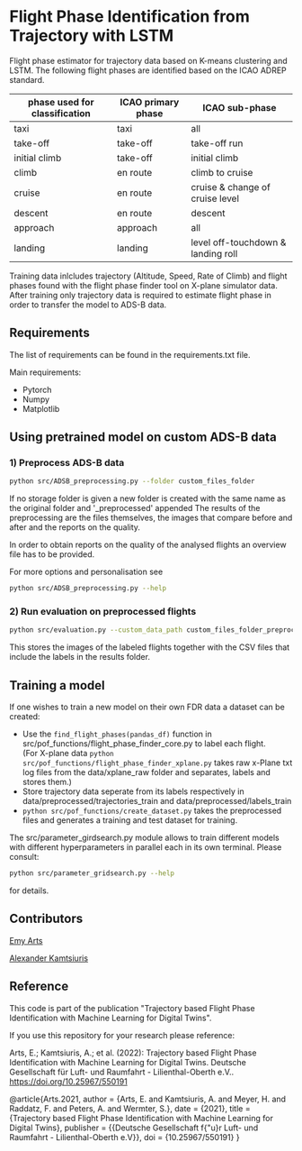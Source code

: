 # Flight Phase Identification from Trajectory with LSTM

Flight phase estimator for trajectory data based on K-means clustering and LSTM.
The following flight phases are identified based on the ICAO ADREP standard.


phase used for classification |ICAO primary phase| ICAO sub-phase |
---|---|---|
taxi | taxi | all
take-off | take-off | take-off run
initial climb | take-off | initial climb
climb | en route | climb to cruise
cruise | en route | cruise & change of cruise level
descent | en route | descent
approach | approach | all
landing | landing | level off-touchdown & landing roll 

Training data inlcludes trajectory (Altitude, Speed, Rate of Climb) and flight phases found with the flight phase finder tool on X-plane simulator data. 
After training only trajectory data is required to estimate flight phase in order to transfer the model to ADS-B data.

## Requirements
The list of requirements can be found in the requirements.txt file.

Main requirements:
- Pytorch
- Numpy
- Matplotlib

## Using pretrained model on custom ADS-B data

### 1) Preprocess ADS-B data

```bash
python src/ADSB_preprocessing.py --folder custom_files_folder
```

If no storage folder is given a new folder is created with the same name as the original folder and '_preprocessed' appended
The results of the preprocessing are the files themselves, the images that compare before and after and the reports on the quality.

In order to obtain reports on the quality of the analysed flights an overview file has to be provided.

For more options and personalisation see
```bash
python src/ADSB_preprocessing.py --help
```

### 2) Run evaluation on preprocessed flights

```bash
python src/evaluation.py --custom_data_path custom_files_folder_preprocessed/csvs
```

This stores the images of the labeled flights together with the CSV files that include the labels in the results folder.

## Training a model

If one wishes to train a new model on their own FDR data a dataset can be created:
- Use the ```find_flight_phases(pandas_df)``` function in src/pof_functions/flight_phase_finder_core.py to label each flight.\
(For X-plane data  ```python src/pof_functions/flight_phase_finder_xplane.py``` takes raw x-Plane txt log files from the data/xplane_raw folder and separates, labels and stores them.)
- Store trajectory data seperate from its labels respectively in data/preprocessed/trajectories_train and data/preprocessed/labels_train
- ```python src/pof_functions/create_dataset.py``` takes the preprocessed files and generates a training and test dataset for training.
  
The src/parameter_girdsearch.py module allows to train different models with different hyperparameters in parallel each in its own terminal. Please consult:

```bash
python src/parameter_gridsearch.py --help
```

for details.


## Contributors
<a href="https://github.com/EmyArts-DLR">Emy Arts</a>

<a href="https://github.com/AlexanderKamtsiuris">Alexander Kamtsiuris</a>

## Reference
This code is part of the publication "Trajectory based Flight Phase Identification with Machine Learning for Digital Twins".

If you use this repository for your research please reference:

Arts, E.; Kamtsiuris, A.; et al. (2022): Trajectory based Flight Phase Identification with Machine Learning for Digital Twins. Deutsche Gesellschaft für Luft- und Raumfahrt - Lilienthal-Oberth e.V.. https://doi.org/10.25967/550191

@article{Arts.2021,
 author = {Arts, E. and Kamtsiuris, A. and Meyer, H. and Raddatz, F. and Peters, A. and Wermter, S.},
 date = {2021},
 title = {Trajectory based Flight Phase Identification with Machine Learning for Digital Twins},
 publisher = {{Deutsche Gesellschaft f{\"u}r Luft- und Raumfahrt - Lilienthal-Oberth e.V}},
 doi = {10.25967/550191}
}


